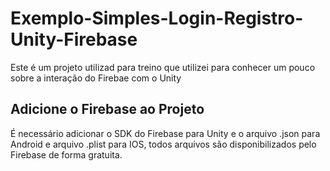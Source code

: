 # Exemplo-Simples-Login-Registro-Unity-Firebase
Este é um projeto utilizad para treino que utilizei para conhecer um pouco sobre a interação do Firebae com  o Unity 
## Adicione o Firebase ao Projeto
É necessário adicionar o SDK do Firebase para Unity e o arquivo .json para Android e arquivo .plist para IOS, todos arquivos são disponibilizados pelo Firebase de forma gratuita.

